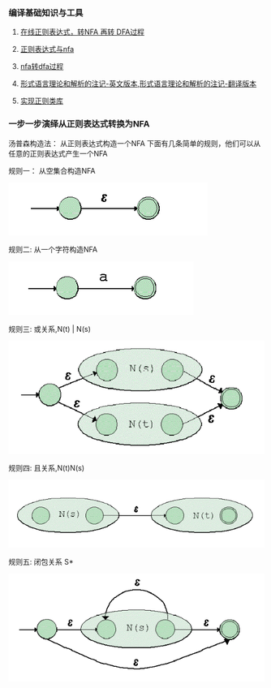 ### 编译基础知识与工具

1. [在线正则表达式，转NFA 再转 DFA过程](https://cyberzhg.github.io/toolbox/nfa2dfa)

2. [正则表达式与nfa](RegularExpressionAndNFA.md)

3. [nfa转dfa过程](NFAToDFA.md)

4. [形式语言理论和解析的注记-英文版本](http://www.cs.nuim.ie/~jpower/Courses/Previous/parsing/new-main.html),[形式语言理论和解析的注记-翻译版本](FormalLanguageTheoryAndParsing/index.md)

5. [实现正则类库](../Codes/regex-nfa-dfa/RegEx_Src.zip)


### 一步一步演绎从正则表达式转换为NFA

汤普森构造法： 从正则表达式构造一个NFA
下面有几条简单的规则，他们可以从任意的正则表达式产生一个NFA

规则一： 从空集合构造NFA

![空构造](images/null-nfa.png)


规则二: 从一个字符构造NFA

![单个字符构造](images/one-nfa.png)


规则三: 或关系,N(t) | N(s)

![或关系构造](images/or-nfa.png)


规则四: 且关系,N(t)N(s)

![且关系](images/and-nfa.png)

规则五: 闭包关系 S*

![闭包关系](images/bb-nfa.png)
